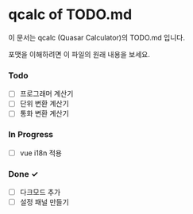 # qcalc of TODO.md

이 문서는 qcalc (Quasar Calculator)의 TODO.md 입니다.

포맷을 이해하려면 이 파일의 원래 내용을 보세요.

### Todo

- [ ] 프로그래머 계산기
- [ ] 단위 변환 계산기
- [ ] 통화 변환 계산기

### In Progress

- [ ] vue i18n 적용

### Done ✓

- [ ] 다크모드 추가
- [ ] 설정 패널 만들기
